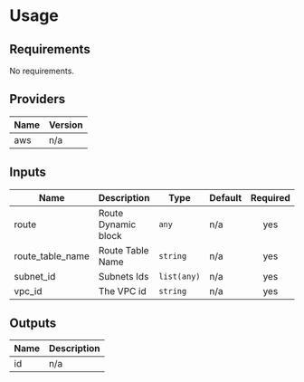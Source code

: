 # Usage
<!--- BEGIN_TF_DOCS --->

## Requirements

No requirements.

## Providers

| Name | Version |
|------|---------|
| aws | n/a |

## Inputs

| Name | Description | Type | Default | Required |
|------|-------------|------|---------|:--------:|
| route | Route Dynamic block | `any` | n/a | yes |
| route\_table\_name | Route Table Name | `string` | n/a | yes |
| subnet\_id | Subnets Ids | `list(any)` | n/a | yes |
| vpc\_id | The VPC id | `string` | n/a | yes |

## Outputs

| Name | Description |
|------|-------------|
| id | n/a |

<!--- END_TF_DOCS --->

